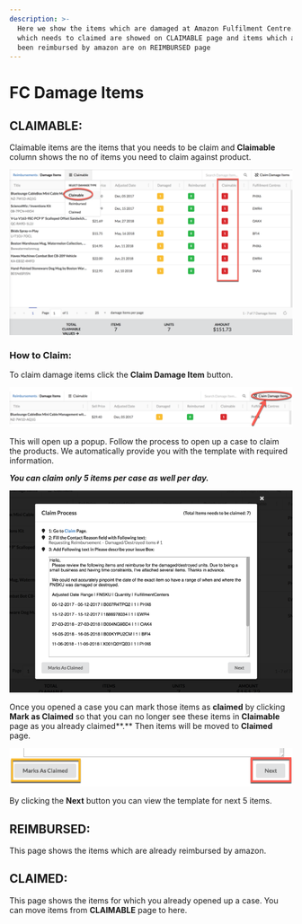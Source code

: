 ```yaml
---
description: >-
  Here we show the items which are damaged at Amazon Fulfilment Centre. Items
  which needs to claimed are showed on CLAIMABLE page and items which already
  been reimbursed by amazon are on REIMBURSED page
---
```


# FC Damage Items

## CLAIMABLE:

Claimable items are the items that you needs to be claim and **Claimable** column shows the no of items you need to claim against product.

![](../.gitbook/assets/2018-09-18_15-04-21.png)

### How to Claim:

To claim damage items click the **Claim Damage Item** button.

![](../.gitbook/assets/2018-09-18_15-07-51.png)

This will open up a popup. Follow the process to open up a case to claim the products.  We automatically provide you with the template with required information.

_**You can claim only 5 items per case as well per day.**_

![](../.gitbook/assets/2018-09-18_15-12-02%20%281%29.png)

Once you opened a case you can mark those items as **claimed** by clicking **Mark as Claimed** so that you can no longer see these items in **Claimable** page as you already claimed**.** Then items will be moved to **Claimed** page.

![](../.gitbook/assets/2018-09-18_15-32-02.png)

By clicking the **Next** button you can view the template for next 5 items.



## REIMBURSED:

This page shows the items which are already reimbursed by amazon.



## CLAIMED:

This page shows the items for which you already opened up a case. You can move items from **CLAIMABLE** page to here.

